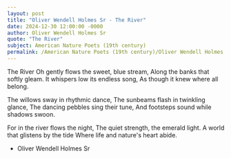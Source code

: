 ```yaml
---
layout: post
title: "Oliver Wendell Holmes Sr - The River"
date: 2024-12-30 12:00:00 -0000
author: Oliver Wendell Holmes Sr
quote: "The River"
subject: American Nature Poets (19th century)
permalink: /American Nature Poets (19th century)/Oliver Wendell Holmes Sr/Oliver Wendell Holmes Sr - The River
---
```


The River
Oh gently flows the sweet, blue stream,
Along the banks that softly gleam.
It whispers low its endless song,
As though it knew where all belong.

The willows sway in rhythmic dance,
The sunbeams flash in twinkling glance,
The dancing pebbles sing their tune,
And footsteps sound while shadows swoon.

For in the river flows the night,
The quiet strength, the emerald light.
A world that glistens by the tide
Where life and nature's heart abide.

- Oliver Wendell Holmes Sr
